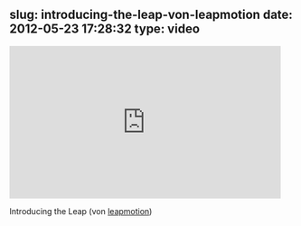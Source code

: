 slug: introducing-the-leap-von-leapmotion
date: 2012-05-23 17:28:32
type: video
---

<iframe width="480" height="270" src="http://www.youtube.com/embed/_d6KuiuteIA?fs=1&feature=oembed" frameborder="0" allowfullscreen></iframe>

Introducing the Leap (von [leapmotion](http://www.youtube.com/watch?feature=player_embedded&v=_d6KuiuteIA))
